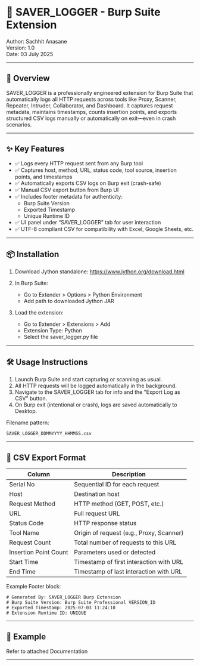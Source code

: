
# 🔐 SAVER_LOGGER - Burp Suite Extension

Author: Sachhit Anasane  
Version: 1.0  
Date: 03 July 2025  

---

## 🧭 Overview

SAVER_LOGGER is a professionally engineered extension for Burp Suite that automatically logs all HTTP requests across tools like Proxy, Scanner, Repeater, Intruder, Collaborator, and Dashboard. It captures request metadata, maintains timestamps, counts insertion points, and exports structured CSV logs manually or automatically on exit—even in crash scenarios.

---

## ✨ Key Features

- ✅ Logs every HTTP request sent from any Burp tool
- ✅ Captures host, method, URL, status code, tool source, insertion points, and timestamps
- ✅ Automatically exports CSV logs on Burp exit (crash-safe)
- ✅ Manual CSV export button from Burp UI
- ✅ Includes footer metadata for authenticity:
  - Burp Suite Version
  - Exported Timestamp
  - Unique Runtime ID
- ✅ UI panel under “SAVER_LOGGER” tab for user interaction
- ✅ UTF-8 compliant CSV for compatibility with Excel, Google Sheets, etc.

---

## 📦 Installation

1. Download Jython standalone:
   https://www.jython.org/download.html
   
3. In Burp Suite:
   - Go to Extender > Options > Python Environment
   - Add path to downloaded Jython JAR

4. Load the extension:
   - Go to Extender > Extensions > Add
   - Extension Type: Python
   - Select the saver_logger.py file

---

## 🛠️ Usage Instructions

1. Launch Burp Suite and start capturing or scanning as usual.
2. All HTTP requests will be logged automatically in the background.
3. Navigate to the SAVER_LOGGER tab for info and the "Export Log as CSV" button.
4. On Burp exit (intentional or crash), logs are saved automatically to Desktop.

Filename pattern:
```
SAVER_LOGGER_DDMMYYYY_HHMMSS.csv
```

---

## 📄 CSV Export Format

| Column                | Description                                     |
|-----------------------|-------------------------------------------------|
| Serial No             | Sequential ID for each request                  |
| Host                  | Destination host                                |
| Request Method        | HTTP method (GET, POST, etc.)                   |
| URL                   | Full request URL                                |
| Status Code           | HTTP response status                            |
| Tool Name             | Origin of request (e.g., Proxy, Scanner)        |
| Request Count         | Total number of requests to this URL            |
| Insertion Point Count | Parameters used or detected                     |
| Start Time            | Timestamp of first interaction with URL         |
| End Time              | Timestamp of last interaction with URL          |

Example Footer block:
```
# Generated By: SAVER_LOGGER Burp Extension
# Burp Suite Version: Burp Suite Professional VERSION_ID
# Exported Timestamp: 2025-07-03 11:24:10
# Extension Runtime ID: UNIQUE
```

---

## 🧪 Example

Refer to attached Documentation

---
